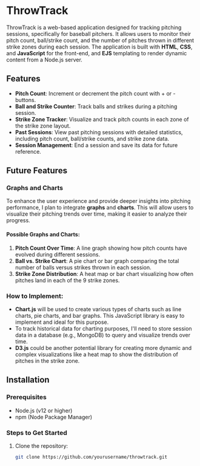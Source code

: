 # ThrowTrack

ThrowTrack is a web-based application designed for tracking pitching sessions, specifically for baseball pitchers. It allows users to monitor their pitch count, ball/strike count, and the number of pitches thrown in different strike zones during each session. The application is built with **HTML**, **CSS**, and **JavaScript** for the front-end, and **EJS** templating to render dynamic content from a Node.js server.

## Features

- **Pitch Count**: Increment or decrement the pitch count with + or - buttons.
- **Ball and Strike Counter**: Track balls and strikes during a pitching session.
- **Strike Zone Tracker**: Visualize and track pitch counts in each zone of the strike zone layout.
- **Past Sessions**: View past pitching sessions with detailed statistics, including pitch count, ball/strike counts, and strike zone data.
- **Session Management**: End a session and save its data for future reference.

## Future Features

### Graphs and Charts

To enhance the user experience and provide deeper insights into pitching performance, I plan to integrate **graphs** and **charts**. This will allow users to visualize their pitching trends over time, making it easier to analyze their progress.

#### Possible Graphs and Charts:

1. **Pitch Count Over Time**: A line graph showing how pitch counts have evolved during different sessions.
2. **Ball vs. Strike Chart**: A pie chart or bar graph comparing the total number of balls versus strikes thrown in each session.
3. **Strike Zone Distribution**: A heat map or bar chart visualizing how often pitches land in each of the 9 strike zones.

### How to Implement:

- **Chart.js** will be used to create various types of charts such as line charts, pie charts, and bar graphs. This JavaScript library is easy to implement and ideal for this purpose.
- To track historical data for charting purposes, I'll need to store session data in a database (e.g., MongoDB) to query and visualize trends over time.
- **D3.js** could be another potential library for creating more dynamic and complex visualizations like a heat map to show the distribution of pitches in the strike zone.

## Installation

### Prerequisites

- Node.js (v12 or higher)
- npm (Node Package Manager)

### Steps to Get Started

1. Clone the repository:

   ```bash
   git clone https://github.com/yourusername/throwtrack.git
